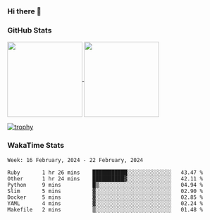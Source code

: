 ### Hi there 👋

### GitHub Stats

<a href="https://github.com/anuraghazra/github-readme-stats">
  <img align="center" height="170px" src="https://github-readme-stats.vercel.app/api/top-langs/?username=tksfjt1024&layout=compact&count_private=true&show_icons=true&show_icons=true&theme=graywhite" />
</a>
<a href="https://github.com/anuraghazra/github-readme-stats">
  <img align="center" height="170px" src="https://github-readme-stats.vercel.app/api?username=tksfjt1024&count_private=true&show_icons=true&show_icons=true&theme=graywhite" />
</a>

[![trophy](https://github-profile-trophy.vercel.app/?username=tksfjt1024)](https://github.com/ryo-ma/github-profile-trophy)

### WakaTime Stats

<!--START_SECTION:waka-->
```text
Week: 16 February, 2024 - 22 February, 2024

Ruby       1 hr 26 mins    ███████████░░░░░░░░░░░░░░   43.47 % 
Other      1 hr 24 mins    ██████████▓░░░░░░░░░░░░░░   42.11 % 
Python     9 mins          █▒░░░░░░░░░░░░░░░░░░░░░░░   04.94 % 
Slim       5 mins          ▓░░░░░░░░░░░░░░░░░░░░░░░░   02.90 % 
Docker     5 mins          ▓░░░░░░░░░░░░░░░░░░░░░░░░   02.85 % 
YAML       4 mins          ▓░░░░░░░░░░░░░░░░░░░░░░░░   02.24 % 
Makefile   2 mins          ▒░░░░░░░░░░░░░░░░░░░░░░░░   01.48 % 
```
<!--END_SECTION:waka-->

